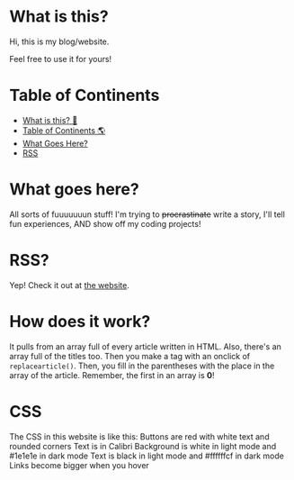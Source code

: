 # What is this?
Hi, this is my blog/website.

Feel free to use it for yours! 

# Table of Continents
- [What is this? 🤔](#what-is-this)
- [Table of Continents 🌎](#table-of-continents)
- [What Goes Here?](#what-goes-here)
- [RSS](#rss)

# What goes here?
All sorts of fuuuuuuun stuff! I'm trying to ~~procrastinate~~ write a story, I'll tell fun experiences, AND show off my coding projects! 
# RSS?
Yep! Check it out at [the website](https://parkingturkeys.github.io/blog/rss.html).
# How does it work?
It pulls from an array full of every article written in HTML. Also, there's an array full of the titles too. Then you make a tag with an onclick of `replacearticle()`. Then, you fill in the parentheses with the place in the array of the article. Remember, the first in an array is __0__!
# CSS
The CSS in this website is like this:
Buttons are red with white text and rounded corners
Text is in Calibri
Background is white in light mode and #1e1e1e in dark mode
Text is black in light mode and #ffffffcf in dark mode
Links become bigger when you hover